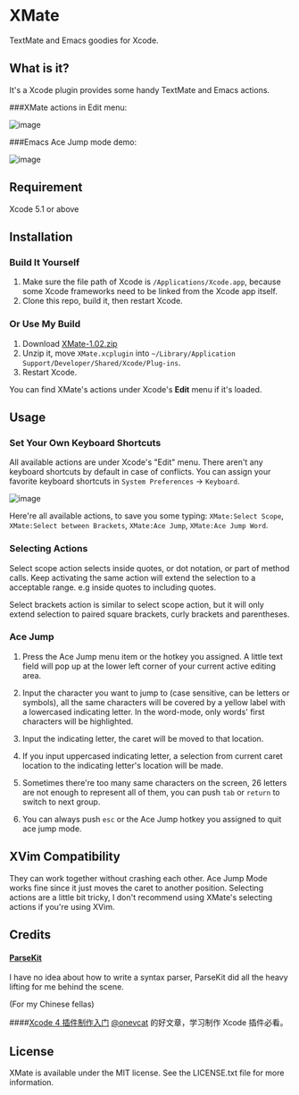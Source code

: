 XMate
==============

TextMate and Emacs goodies for Xcode.


## What is it?
It's a Xcode plugin provides some handy TextMate and Emacs actions.

###XMate actions in Edit menu:

![image](http://shrani.si/f/1e/aO/YOG53s9/xmateeditmenu.png)

###Emacs Ace Jump mode demo:

![image](http://shrani.si/f/2W/4x/111moo/xmateacejump.gif)

## Requirement
Xcode 5.1 or above

## Installation

### Build It Yourself
1. Make sure the file path of Xcode is `/Applications/Xcode.app`, because some Xcode frameworks need to be linked from the Xcode app itself.
2. Clone this repo, build it, then restart Xcode.

### Or Use My Build
1. Download [XMate-1.02.zip](http://www.indieworks.org/files/XMate-1.02.zip)
2. Unzip it, move `XMate.xcplugin` into `~/Library/Application Support/Developer/Shared/Xcode/Plug-ins`.
3. Restart Xcode.


You can find XMate's actions under Xcode's **Edit** menu if it's loaded.


## Usage

### Set Your Own Keyboard Shortcuts

All available actions are under Xcode's "Edit" menu. There aren't any keyboard shortcuts by default in case of conflicts. You can assign your favorite keyboard shortcuts in `System Preferences` -> `Keyboard`.

![image](http://shrani.si/f/1X/IM/4XjN1aFt/xmatekeyboardprefs.png)

Here're all available actions, to save you some typing: `XMate:Select Scope`, `XMate:Select between Brackets`, `XMate:Ace Jump`, `XMate:Ace Jump Word`.

### Selecting Actions

Select scope action selects inside quotes, or dot notation, or part of method calls.
Keep activating the same action will extend the selection to a acceptable range.
e.g inside quotes to including quotes.

Select brackets action is similar to select scope action, but it will only extend selection to paired square brackets, curly brackets and parentheses.

### Ace Jump

1. Press the Ace Jump menu item or the hotkey you assigned. A little text field will pop up at the lower left corner of your current active editing area.

2. Input the character you want to jump to (case sensitive, can be letters or symbols), all the same characters will be covered by a yellow label with a lowercased indicating letter. In the word-mode, only words' first characters will be highlighted.

3. Input the indicating letter, the caret will be moved to that location.

4. If you input uppercased indicating letter, a selection from current caret location to the indicating letter's location will be made.

5. Sometimes there're too many same characters on the screen, 26 letters are not enough to represent all of them, you can push `tab` or `return` to switch to next group.

6. You can always push `esc` or the Ace Jump hotkey you assigned to quit ace jump mode.

## XVim Compatibility

They can work together without crashing each other. Ace Jump Mode works fine since it just moves the caret to another position. Selecting actions are a little bit tricky, I don't recommend using XMate's selecting actions if you're using XVim.

## Credits

#### [ParseKit](http://parsekit.com/)
I have no idea about how to write a syntax parser, ParseKit did all the heavy lifting for me behind the scene.

(For my Chinese fellas)

####[Xcode 4 插件制作入门](http://onevcat.com/2013/02/xcode-plugin/)
[@onevcat](https://twitter.com/onevcat) 的好文章，学习制作 Xcode 插件必看。

## License

XMate is available under the MIT license. See the LICENSE.txt file for more information.
